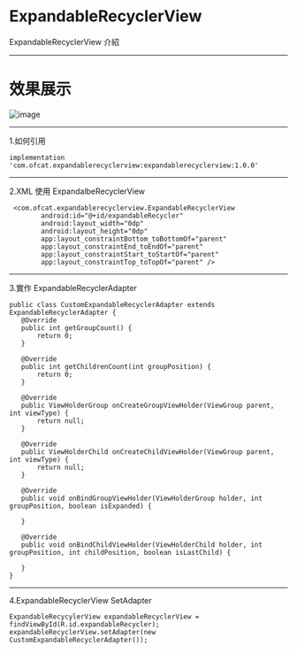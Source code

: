 # ExpandableRecyclerView
ExpandableRecyclerView 介紹

---
# 效果展示
![image](https://github.com/orangefallers/ExpandableRecyclerViewDemo/blob/master/expandablerecyclerview/expandable_domo.gif)

---
1.如何引用
```
implementation 'com.ofcat.expandablerecyclerview:expandablerecyclerview:1.0.0'
```

---
2.XML 使用 ExpandalbeRecyclerView
```
 <com.ofcat.expandablerecyclerview.ExpandableRecyclerView
        android:id="@+id/expandableRecycler"
        android:layout_width="0dp"
        android:layout_height="0dp"
        app:layout_constraintBottom_toBottomOf="parent"
        app:layout_constraintEnd_toEndOf="parent"
        app:layout_constraintStart_toStartOf="parent"
        app:layout_constraintTop_toTopOf="parent" />
 ```
 ---
 3.實作 ExpandableRecyclerAdapter
 ```
 public class CustomExpandableRecyclerAdapter extends ExpandableRecyclerAdapter {
    @Override 
    public int getGroupCount() {
        return 0;
    }

    @Override 
    public int getChildrenCount(int groupPosition) {
        return 0;
    }

    @Override
    public ViewHolderGroup onCreateGroupViewHolder(ViewGroup parent, int viewType) {
        return null;
    }

    @Override 
    public ViewHolderChild onCreateChildViewHolder(ViewGroup parent, int viewType) {
        return null;
    }

    @Override 
    public void onBindGroupViewHolder(ViewHolderGroup holder, int groupPosition, boolean isExpanded) {

    }

    @Override 
    public void onBindChildViewHolder(ViewHolderChild holder, int groupPosition, int childPosition, boolean isLastChild) {

    }
}
```
---
4.ExpandableRecyclerView SetAdapter
```
ExpandableRecycylerView expandableRecyclerView = findViewById(R.id.expandableRecycler);
expandableRecyclerView.setAdapter(new CustomExpandableRecyclerAdapter());
```

